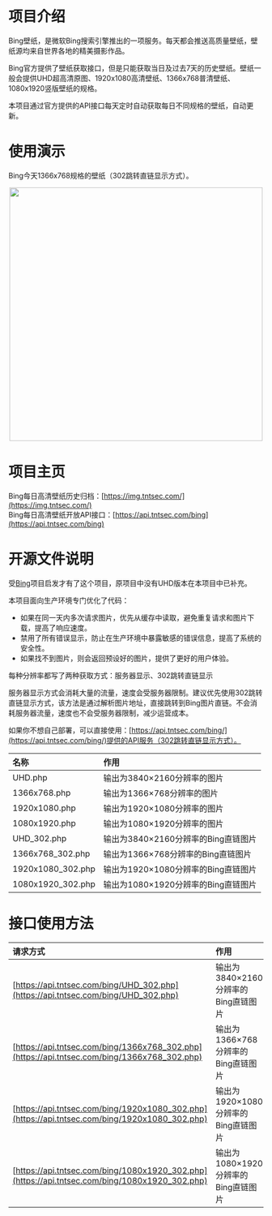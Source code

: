 # 项目介绍

Bing壁纸，是微软Bing搜索引擎推出的一项服务。每天都会推送高质量壁纸，壁纸源均来自世界各地的精美摄影作品。

Bing官方提供了壁纸获取接口，但是只能获取当日及过去7天的历史壁纸。壁纸一般会提供UHD超高清原图、1920x1080高清壁纸、1366x768普清壁纸、1080x1920竖版壁纸的规格。

本项目通过官方提供的API接口每天定时自动获取每日不同规格的壁纸，自动更新。

# 使用演示

Bing今天1366x768规格的壁纸（302跳转直链显示方式）。
<center><img width="500" src="https://api.tntsec.com/bing/1366x768_302.php"></center>

# 项目主页

Bing每日高清壁纸历史归档：[https://img.tntsec.com/](https://img.tntsec.com/)  
Bing每日高清壁纸开放API接口：[https://api.tntsec.com/bing](https://api.tntsec.com/bing)

# 开源文件说明

受[Bing](https://github.com/mike126126/bing/)项目启发才有了这个项目，原项目中没有UHD版本在本项目中已补充。

本项目面向生产环境专门优化了代码：
 * 如果在同一天内多次请求图片，优先从缓存中读取，避免重复请求和图片下载，提高了响应速度。
 * 禁用了所有错误显示，防止在生产环境中暴露敏感的错误信息，提高了系统的安全性。
 * 如果找不到图片，则会返回预设好的图片，提供了更好的用户体验。

每种分辨率都写了两种获取方式：服务器显示、302跳转直链显示

服务器显示方式会消耗大量的流量，速度会受服务器限制。建议优先使用302跳转直链显示方式，该方法是通过解析图片地址，直接跳转到Bing图片直链。不会消耗服务器流量，速度也不会受服务器限制，减少运营成本。

如果你不想自己部署，可以直接使用：[https://api.tntsec.com/bing/](https://api.tntsec.com/bing/)提供的API服务（302跳转直链显示方式）。

|  名称  |  作用  |
| :----- | :----- |
|UHD.php          |输出为3840×2160分辨率的图片|
|1366x768.php     |输出为1366×768分辨率的图片 |
|1920x1080.php    |输出为1920×1080分辨率的图片|
|1080x1920.php    |输出为1080×1920分辨率的图片|
|UHD_302.php      |输出为3840×2160分辨率的Bing直链图片|
|1366x768_302.php |输出为1366×768分辨率的Bing直链图片 |
|1920x1080_302.php|输出为1920×1080分辨率的Bing直链图片|
|1080x1920_302.php|输出为1080×1920分辨率的Bing直链图片|

# 接口使用方法

| 请求方式 | 作用 |
| :----- | :----- |
|[https://api.tntsec.com/bing/UHD_302.php](https://api.tntsec.com/bing/UHD_302.php)            |输出为3840×2160分辨率的Bing直链图片|
|[https://api.tntsec.com/bing/1366x768_302.php](https://api.tntsec.com/bing/1366x768_302.php)  |输出为1366×768分辨率的Bing直链图片 |
|[https://api.tntsec.com/bing/1920x1080_302.php](https://api.tntsec.com/bing/1920x1080_302.php)|输出为1920×1080分辨率的Bing直链图片|
|[https://api.tntsec.com/bing/1080x1920_302.php](https://api.tntsec.com/bing/1080x1920_302.php)|输出为1080×1920分辨率的Bing直链图片|
